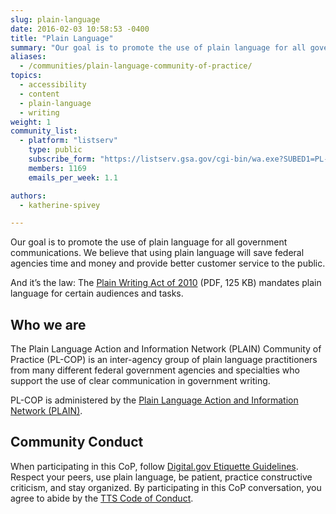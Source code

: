 ```yaml
---
slug: plain-language
date: 2016-02-03 10:58:53 -0400
title: "Plain Language"
summary: "Our goal is to promote the use of plain language for all government communications."
aliases:
  - /communities/plain-language-community-of-practice/
topics:
  - accessibility
  - content
  - plain-language
  - writing
weight: 1
community_list:
  - platform: "listserv"
    type: public
    subscribe_form: "https://listserv.gsa.gov/cgi-bin/wa.exe?SUBED1=PL-COP-MAIN"
    members: 1169
    emails_per_week: 1.1

authors:
  - katherine-spivey

---
```


Our goal is to promote the use of plain language for all government communications. We believe that using plain language will save federal agencies time and money and provide better customer service to the public.

And it’s the law: The [Plain Writing Act of 2010](https://www.gpo.gov/fdsys/pkg/PLAW-111publ274/pdf/PLAW-111publ274.pdf) (PDF, 125 KB) mandates plain language for certain audiences and tasks.

## Who we are

The Plain Language Action and Information Network (PLAIN) Community of Practice (PL-COP) is an inter-agency group of plain language practitioners from many different federal government agencies and specialties who support the use of clear communication in government writing.

PL-COP is administered by the [Plain Language Action and Information Network (PLAIN)](https://www.plainlanguage.gov/about/).

## Community Conduct
When participating in this CoP, follow [Digital.gov Etiquette Guidelines](https://digital.gov/communities/manage-your-subscription/). Respect your peers, use plain language, be patient, practice constructive criticism, and stay organized. By participating in this CoP conversation, you agree to abide by the [TTS Code of Conduct](https://handbook.tts.gsa.gov/code-of-conduct/).

